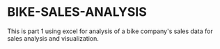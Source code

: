 # BIKE-SALES-ANALYSIS
This is part 1 using excel for analysis of a bike company's sales data for sales analysis and  visualization. 
